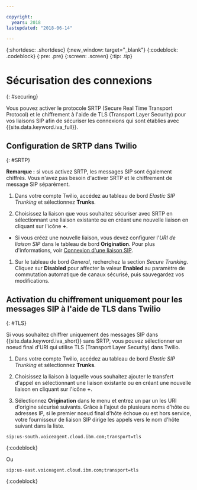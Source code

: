 ```yaml
---

copyright:
  years: 2018
lastupdated: "2018-06-14"

---
```


{:shortdesc: .shortdesc}
{:new_window: target="_blank"}
{:codeblock: .codeblock}
{:pre: .pre}
{:screen: .screen}
{:tip: .tip}


# Sécurisation des connexions
{: #securing}

Vous pouvez activer le protocole SRTP (Secure Real Time Transport Protocol) et le chiffrement à l'aide de TLS (Transport Layer Security) pour vos liaisons SIP afin de sécuriser les connexions qui sont établies avec {{site.data.keyword.iva_full}}.

## Configuration de SRTP dans Twilio
{: #SRTP}

**Remarque :** si vous activez SRTP, les messages SIP sont également chiffrés. Vous n'avez pas besoin d'activer SRTP et le chiffrement de message SIP séparément.

1. Dans votre compte Twilio, accédez au tableau de bord _Elastic SIP Trunking_ et sélectionnez **Trunks**.

1. Choisissez la liaison que vous souhaitez sécuriser avec SRTP en sélectionnant une liaison existante ou en créant une nouvelle liaison en cliquant sur l'icône **+**.

  * Si vous créez une nouvelle liaison, vous devez configurer l'_URI de liaison SIP_ dans le tableau de bord **Origination**.  Pour plus d'informations, voir [Connexion d'une liaison SIP](connect-SIP.html).

1. Sur le tableau de bord _General_, recherchez la section _Secure Trunking_. Cliquez sur **Disabled** pour affecter la valeur **Enabled** au paramètre de commutation automatique de canaux sécurisé, puis sauvegardez vos modifications.

## Activation du chiffrement uniquement pour les messages SIP à l'aide de TLS dans Twilio
{: #TLS}

Si vous souhaitez chiffrer uniquement des messages SIP dans {{site.data.keyword.iva_short}} sans SRTP, vous pouvez sélectionner un noeud final d'URI qui utilise TLS (Transport Layer Security) dans Twilio.

1. Dans votre compte Twilio, accédez au tableau de bord _Elastic SIP Trunking_ et sélectionnez **Trunks**.

1. Choisissez la liaison à laquelle vous souhaitez ajouter le transfert d'appel en sélectionnant une liaison existante ou en créant une nouvelle liaison en cliquant sur l'icône **+**.

1. Sélectionnez **Origination** dans le menu et entrez un par un les URI d'origine sécurisé suivants. Grâce à l'ajout de plusieurs noms d'hôte ou adresses IP, si le premier noeud final d'hôte échoue ou est hors service, votre fournisseur de liaison SIP dirige les appels vers le nom d'hôte suivant dans la liste.

```
sip:us-south.voiceagent.cloud.ibm.com;transport=tls
```
{:codeblock}

Ou

```
sip:us-east.voiceagent.cloud.ibm.com;transport=tls
```
{:codeblock}
